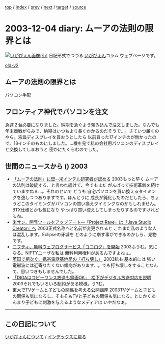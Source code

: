 [top](https://igapyon.github.io/diary/) 
 / [index](https://igapyon.github.io/diary/2003/index.html) 
 / [prev](https://igapyon.github.io/diary/2003/ig031203.html) 
 / [next](https://igapyon.github.io/diary/2003/ig031205.html) 
 / [target](https://igapyon.github.io/diary/2003/ig031204.html) 
 / [source](https://github.com/igapyon/diary/blob/gh-pages/2003/ig031204.html.src.md) 

2003-12-04 diary: ムーアの法則の限界とは
=====================================================================================================
[![いがぴょん画像(小)](https://igapyon.github.io/diary/images/iga200306s.jpg "いがぴょん")](https://igapyon.github.io/diary/memo/memoigapyon.html) 日記形式でつづる [いがぴょん](https://igapyon.github.io/diary/memo/memoigapyon.html)コラム ウェブページです。

[old-v2](ig031204-orig.html)

## ムーアの法則の限界とは

パソコン手配


## フロンティア神代でパソコンを注文

急遽２台必要になりました。納期を急ぐよう頼み込んで注文しました。なんでも年末商戦がらみで、納期はいつもより長くかかるのだそうで…。さていつ届くのやら。液晶ディスプレイを買おうとしたら 以前買った17インチのが無かったので、18インチのものにしました。…機を見て私の会社用パソコンのディスプレイと交換してしまおうと 密かにたくらむのでした。

## 世間のニュースから () 2003

* [「ムーアの法則」に壁--米インテル研究者が認める](http://japan.cnet.com/news/ent/story/0,2000047623,20062349,00.htm)  2003もっと早く ムーアの法則は破綻する、と言われ続けて、今でもまだ がんばって技術革新を続けていますねぇ…。それのせいで どうも 自宅パソコンを買い換えるタイミングを逸しつつありますです。ほんとうに 成長が鈍化したのだとしたら、ちょうどこのタイミングがパソコンの買い換えタイミングなのかもしれません。BTX仕様とかも気になり やっぱり買い控えしてしまったりするのですけれどもね。
* [米サン、開発ツールをアップデート--「Project Rave」は「Java Studio Creator」へ](http://japan.cnet.com/news/ent/story/0,2000047623,20062403,00.htm)  2003正式名称へと名前が変更されると これまた私のような人は混乱します。Eclipseの牙城を どのように崩す事ができるのかしら、見物です。
* [ニフティ、無料ウェブログサービス「ココログ」を開始](http://japan.cnet.com/news/media/story/0,2000047715,20062372,00.htm)  2003ふうむ。気になる。NIFTYユーザな私は 無料利用権利があるんですよねぇ。
* [英国で相次ぐ、携帯電話基地局の「打ち壊し」](http://japan.cnet.com/news/com/story/0,2000047668,20062374,00.htm)  2003私も 基本的には 強い電磁波には近寄りたくない傾向があります…。でも打ち壊しをすることなんて、思いつきもしませんでした。
* [「DIGAはコピーワンス放送も録画OK」　松下がデジタル放送対応を説明](http://www.zdnet.co.jp/news/0312/03/njbt_05.html)  2003それでもいろいろ制約がある模様。う?む。
* [東大でTVゲームと子どもの関係を考える公開講座](http://www.zdnet.co.jp/news/0312/03/njbt_04.html)  2003TVゲームと子どもの関係も気になるし、そもそもTVと子どもの関係も気になる。とにかくあんまり子どもに刺激を与えるようなメディアは いやだなぁ。

----------------------------------------------------------------------------------------------------

## この日記について
[いがぴょんについて](https://igapyon.github.io/diary/memo/memoigapyon.html) / [インデックスに戻る](https://igapyon.github.io/diary/idxall.html)
